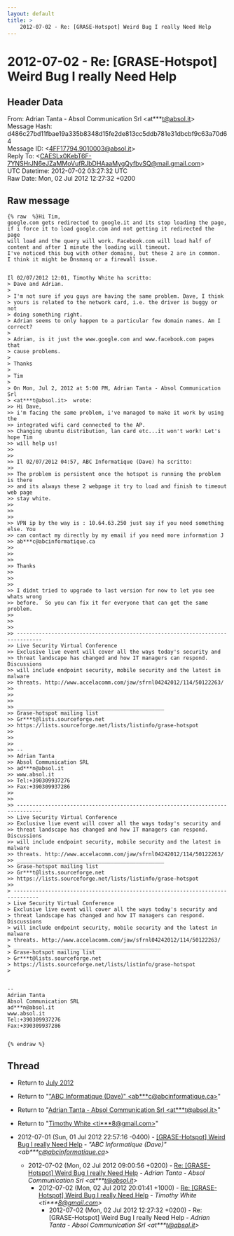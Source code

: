 ```yaml
---
layout: default
title: >
    2012-07-02 - Re: [GRASE-Hotspot] Weird Bug I really Need Help
---
```


# 2012-07-02 - Re: [GRASE-Hotspot] Weird Bug I really Need Help

## Header Data

From: Adrian Tanta - Absol Communication Srl \<at***t@absol.it\><br>
Message Hash: d486c27bd11fbae19a335b8348d15fe2de813cc5ddb781e31dbcbf9c63a70d64<br>
Message ID: \<4FF17794.9010003@absol.it\><br>
Reply To: \<CAESLx0KebT6F-7YNSHrJN6eJZaMMoVufRJbDHAaaMygQyfbvSQ@mail.gmail.com\><br>
UTC Datetime: 2012-07-02 03:27:32 UTC<br>
Raw Date: Mon, 02 Jul 2012 12:27:32 +0200<br>

## Raw message

```
{% raw  %}Hi Tim,
google.com gets redirected to google.it and its stop loading the page, 
if i force it to load google.com and not getting it redirected the page 
will load and the query will work. Facebook.com will load half of 
content and after 1 minute the loading will timeout.
I've noticed this bug with other domains, but these 2 are in common.
I think it might be Dnsmasq or a firewall issue.


Il 02/07/2012 12:01, Timothy White ha scritto:
> Dave and Adrian.
>
> I'm not sure if you guys are having the same problem. Dave, I think
> yours is related to the network card, i.e. the driver is buggy or not
> doing something right.
> Adrian seems to only happen to a particular few domain names. Am I correct?
>
> Adrian, is it just the www.google.com and www.facebook.com pages that
> cause problems.
>
> Thanks
>
> Tim
>
> On Mon, Jul 2, 2012 at 5:00 PM, Adrian Tanta - Absol Communication Srl
> <at***t@absol.it>  wrote:
>> Hi Dave,
>> i'm facing the same problem, i've managed to make it work by using the
>> integrated wifi card connected to the AP.
>> Changing ubuntu distribution, lan card etc...it won't work! Let's hope Tim
>> will help us!
>>
>>
>> Il 02/07/2012 04:57, ABC Informatique (Dave) ha scritto:
>>
>> The problem is persistent once the hotspot is running the problem is there
>> and its always these 2 webpage it try to load and finish to timeout web page
>> stay white.
>>
>>
>>
>> VPN ip by the way is : 10.64.63.250 just say if you need something else. You
>> can contact my directly by my email if you need more information J
>> ab***c@abcinformatique.ca
>>
>>
>>
>> Thanks
>>
>>
>>
>> I didnt tried to upgrade to last version for now to let you see whats wrong
>> before.  So you can fix it for everyone that can get the same problem.
>>
>>
>>
>> ------------------------------------------------------------------------------
>> Live Security Virtual Conference
>> Exclusive live event will cover all the ways today's security and
>> threat landscape has changed and how IT managers can respond. Discussions
>> will include endpoint security, mobile security and the latest in malware
>> threats. http://www.accelacomm.com/jaw/sfrnl04242012/114/50122263/
>>
>>
>>
>> _______________________________________________
>> Grase-hotspot mailing list
>> Gr***t@lists.sourceforge.net
>> https://lists.sourceforge.net/lists/listinfo/grase-hotspot
>>
>>
>>
>> --
>> Adrian Tanta
>> Absol Communication SRL
>> ad***n@absol.it
>> www.absol.it
>> Tel:+390309937276
>> Fax:+390309937286
>>
>>
>> ------------------------------------------------------------------------------
>> Live Security Virtual Conference
>> Exclusive live event will cover all the ways today's security and
>> threat landscape has changed and how IT managers can respond. Discussions
>> will include endpoint security, mobile security and the latest in malware
>> threats. http://www.accelacomm.com/jaw/sfrnl04242012/114/50122263/
>> _______________________________________________
>> Grase-hotspot mailing list
>> Gr***t@lists.sourceforge.net
>> https://lists.sourceforge.net/lists/listinfo/grase-hotspot
>>
> ------------------------------------------------------------------------------
> Live Security Virtual Conference
> Exclusive live event will cover all the ways today's security and
> threat landscape has changed and how IT managers can respond. Discussions
> will include endpoint security, mobile security and the latest in malware
> threats. http://www.accelacomm.com/jaw/sfrnl04242012/114/50122263/
> _______________________________________________
> Grase-hotspot mailing list
> Gr***t@lists.sourceforge.net
> https://lists.sourceforge.net/lists/listinfo/grase-hotspot
>


-- 
Adrian Tanta
Absol Communication SRL
ad***n@absol.it
www.absol.it
Tel:+390309937276
Fax:+390309937286


{% endraw %}
```

## Thread

+ Return to [July 2012](/archive/2012/07)

+ Return to "["ABC Informatique (Dave)" <ab***c<span>@</span>abcinformatique.ca>](/authors/ab___c_at_abcinformatique_ca)"
+ Return to "[Adrian Tanta - Absol Communication Srl <at***t<span>@</span>absol.it>](/authors/at___t_at_absol_it)"
+ Return to "[Timothy White <ti***8<span>@</span>gmail.com>](/authors/ti___8_at_gmail_com)"

+ 2012-07-01 (Sun, 01 Jul 2012 22:57:16 -0400) - [[GRASE-Hotspot] Weird Bug I really Need Help](/archive/2012/07/9151c8659985f9fa87df8676d7beba4954356c5c37551f24b2e65cadd1bb9393) - _"ABC Informatique (Dave)" \<ab***c@abcinformatique.ca\>_
  + 2012-07-02 (Mon, 02 Jul 2012 09:00:56 +0200) - [Re: [GRASE-Hotspot] Weird Bug I really Need Help](/archive/2012/07/6b8676c6bb3c797e5db5a62c3e34ba0971a0c61fb7f87f0610c52ae972ad49b9) - _Adrian Tanta - Absol Communication Srl \<at***t@absol.it\>_
    + 2012-07-02 (Mon, 02 Jul 2012 20:01:41 +1000) - [Re: [GRASE-Hotspot] Weird Bug I really Need Help](/archive/2012/07/e511db5ab970b84593322c5cc93e13a5ed8f0dc6c9a67fc834725ff8b8f0556b) - _Timothy White \<ti***8@gmail.com\>_
      + 2012-07-02 (Mon, 02 Jul 2012 12:27:32 +0200) - Re: [GRASE-Hotspot] Weird Bug I really Need Help - _Adrian Tanta - Absol Communication Srl \<at***t@absol.it\>_

